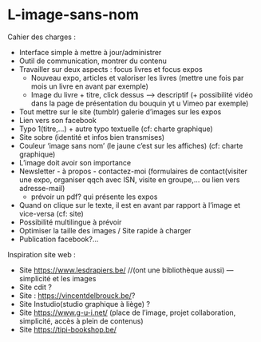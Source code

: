 # L-image-sans-nom

Cahier des charges :

- Interface simple à mettre à jour/administrer
- Outil de communication, montrer du contenu
- Travailler sur deux aspects : focus livres et focus expos
	- Nouveau expo, articles et valoriser les livres (mettre une fois par mois un livre en avant par exemple)
	- Image du livre + titre, click dessus —> descriptif (+ possibilité vidéo dans la page de présentation du bouquin yt u Vimeo par exemple)
- Tout mettre sur le site (tumblr) galerie d’images sur les expos
- Lien vers son facebook
- Typo 1(titre,…) + autre typo textuelle (cf: charte graphique)
- Site sobre (identité et infos bien transmises)
- Couleur ‘image sans nom’ (le jaune c’est sur les affiches)  (cf: charte graphique)
- L’image doit avoir son importance
- Newsletter - à propos - contactez-moi (formulaires de contact(visiter une expo, organiser qqch avec ISN, visite en groupe,… ou lien vers adresse-mail)
	- prévoir un pdf? qui présente les expos
- Quand on clique sur le texte, il est en avant par rapport à l’image et vice-versa (cf: site)
- Possibilité multilingue à prévoir
- Optimiser la taille des images / Site rapide à charger
- Publication facebook?…


Inspiration site web : 
- Site https://www.lesdrapiers.be/  //(ont une bibliothèque aussi) — simplicité et les images
- Site cdit ?
- Site : https://vincentdelbrouck.be/?
- Site Instudio(studio graphique à liège) ?
- Site https://www.g-u-i.net/ (place de l’image, projet collaboration, simplicité, accès à plein de contenus)
- Site https://tipi-bookshop.be/
